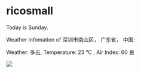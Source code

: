 # ricosmall

Today is Sunday.

Weather infomation of 深圳市南山区， 广东省， 中国: 

Weather: 多云, Temperature: 23 ℃ , Air Index: 60 良

<img src="https://github-readme-stats.vercel.app/api?username=ricosmall&show_icons=true" />
